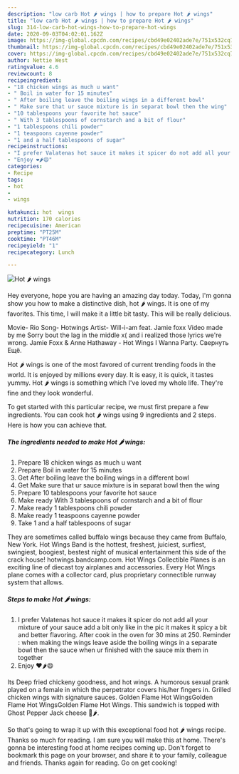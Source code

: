 ```yaml
---
description: "low carb Hot 🌶 wings | how to prepare Hot 🌶 wings"
title: "low carb Hot 🌶 wings | how to prepare Hot 🌶 wings"
slug: 314-low-carb-hot-wings-how-to-prepare-hot-wings
date: 2020-09-03T04:02:01.162Z
image: https://img-global.cpcdn.com/recipes/cbd49e02402ade7e/751x532cq70/hot-🌶-wings-recipe-main-photo.jpg
thumbnail: https://img-global.cpcdn.com/recipes/cbd49e02402ade7e/751x532cq70/hot-🌶-wings-recipe-main-photo.jpg
cover: https://img-global.cpcdn.com/recipes/cbd49e02402ade7e/751x532cq70/hot-🌶-wings-recipe-main-photo.jpg
author: Nettie West
ratingvalue: 4.6
reviewcount: 8
recipeingredient:
- "18 chicken wings as much u want"
- " Boil in water for 15 minutes"
- " After boiling leave the boiling wings in a different bowl"
- " Make sure that ur sauce mixture is in separat bowl then the wing"
- "10 tablespoons your favorite hot sauce"
- " With 3 tablespoons of cornstarch and a bit of flour"
- "1 tablespoons chili powder"
- "1 teaspoons cayenne powder"
- "1 and a half tablespoons of sugar"
recipeinstructions:
- "I prefer Valatenas hot sauce it makes it spicer do not add all your mixture of your sauce add a bit only like in the pic it makes it spicy a bit and better flavoring. After cook in the oven for 30 mins at 250. Reminder : when making the wings leave aside the boiling wings in a separate bowl then the sauce when ur finished with the sauce mix them in together"
- "Enjoy ❤️🌶😄"
categories:
- Recipe
tags:
- hot
- 
- wings

katakunci: hot  wings 
nutrition: 170 calories
recipecuisine: American
preptime: "PT25M"
cooktime: "PT46M"
recipeyield: "1"
recipecategory: Lunch

---
```



![Hot 🌶 wings](https://img-global.cpcdn.com/recipes/cbd49e02402ade7e/751x532cq70/hot-🌶-wings-recipe-main-photo.jpg)

Hey everyone, hope you are having an amazing day today. Today, I'm gonna show you how to make a distinctive dish, hot 🌶 wings. It is one of my favorites. This time, I will make it a little bit tasty. This will be really delicious.

Movie- Rio Song- Hotwings Artist- Will-i-am feat. Jamie foxx Video made by me Sorry bout the lag in the middle x( and i realized those lyrics we&#39;re wrong. Jamie Foxx &amp; Anne Hathaway - Hot Wings I Wanna Party. Свернуть Ещё.

Hot 🌶 wings is one of the most favored of current trending foods in the world. It is enjoyed by millions every day. It is easy, it is quick, it tastes yummy. Hot 🌶 wings is something which I've loved my whole life. They're fine and they look wonderful.


To get started with this particular recipe, we must first prepare a few ingredients. You can cook hot 🌶 wings using 9 ingredients and 2 steps. Here is how you can achieve that.

<!--inarticleads1-->

##### The ingredients needed to make Hot 🌶 wings:

1. Prepare 18 chicken wings as much u want
1. Prepare  Boil in water for 15 minutes
1. Get  After boiling leave the boiling wings in a different bowl
1. Get  Make sure that ur sauce mixture is in separat bowl then the wing
1. Prepare 10 tablespoons your favorite hot sauce
1. Make ready  With 3 tablespoons of cornstarch and a bit of flour
1. Make ready 1 tablespoons chili powder
1. Make ready 1 teaspoons cayenne powder
1. Take 1 and a half tablespoons of sugar


They are sometimes called buffalo wings because they came from Buffalo, New York. Hot Wings Band is the hottest, freshest, juiciest, surfiest, swingiest, boogiest, bestest night of musical entertainment this side of the crack house! hotwings.bandcamp.com. Hot Wings Collectible Planes is an exciting line of diecast toy airplanes and accessories. Every Hot Wings plane comes with a collector card, plus proprietary connectible runway system that allows. 

<!--inarticleads2-->

##### Steps to make Hot 🌶 wings:

1. I prefer Valatenas hot sauce it makes it spicer do not add all your mixture of your sauce add a bit only like in the pic it makes it spicy a bit and better flavoring. After cook in the oven for 30 mins at 250. Reminder : when making the wings leave aside the boiling wings in a separate bowl then the sauce when ur finished with the sauce mix them in together
1. Enjoy ❤️🌶😄


Its Deep fried chickeny goodness, and hot wings. A humorous sexual prank played on a female in which the perpetrator covers his/her fingers in. Grilled chicken wings with signature sauces. Golden Flame Hot WingsGolden Flame Hot WingsGolden Flame Hot Wings. This sandwich is topped with Ghost Pepper Jack cheese 👻🌶. 

So that's going to wrap it up with this exceptional food hot 🌶 wings recipe. Thanks so much for reading. I am sure you will make this at home. There's gonna be interesting food at home recipes coming up. Don't forget to bookmark this page on your browser, and share it to your family, colleague and friends. Thanks again for reading. Go on get cooking!
